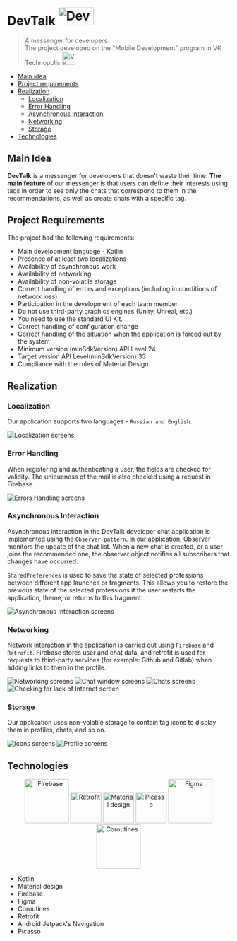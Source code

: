 # DevTalk <img src="https://github.com/sold666/DevTalk/assets/61206345/0d47c7fc-63d3-4450-9c17-8afdb8f2443b" alt="DevTalk" width="80" height="40">

> A messenger for developers. <br> The project developed on the "Mobile Development" program in VK
> Technopolis <img src="https://github.com/sold666/sold666/assets/61206345/6a238107-fecf-44a2-a956-6bc5ac824d0e" alt="VK" height="30" width="30">

- [Main idea](#Main-Idea)
- [Project requirements](#Project-Requirements)
- [Realization](#Realization)
    - [Localization](#Localization)
    - [Error Handling](#Error-Handling)
    - [Asynchronous Interaction](#Asynchronous-Interaction)
    - [Networking](#Networking)
    - [Storage](#Storage)
- [Technologies](#Technologies)

## Main Idea

**DevTalk** is a messenger for developers that doesn't waste their time. **The main feature** of our
messenger is that users can define their interests using tags in order to see only the chats that
correspond to them in the recommendations, as well as create chats with a specific tag.

## Project Requirements

The project had the following requirements:

- Main development language - Kotlin
- Presence of at least two localizations
- Availability of asynchronous work
- Availability of networking
- Availability of non-volatile storage
- Correct handling of errors and exceptions (including in conditions of network loss)
- Participation in the development of each team member
- Do not use third-party graphics engines (Unity, Unreal, etc.)
- You need to use the standard UI Kit.
- Correct handling of configuration change
- Correct handling of the situation when the application is forced out by the system
- Minimum version (minSdkVersion) API Level 24
- Target version API Level(minSdkVersion) 33
- Compliance with the rules of Material Design

## Realization

### Localization

Our application supports two languages - `Russian and English`.

![Localization screens](https://github.com/sold666/DevTalk/assets/61206345/cc38fa87-3ecb-435e-b6f4-d78535944cce)

### Error Handling

When registering and authenticating a user, the fields are checked for validity. The uniqueness of
the mail is also
checked using a request in Firebase.

![Errors Handling screens](https://github.com/sold666/DevTalk/assets/61206345/90c287b9-5fbc-4b21-b292-394c66116e8d)

### Asynchronous Interaction

Asynchronous interaction in the DevTalk developer chat application is implemented using
the `Observer pattern`. In our
application, Observer monitors the update of the chat list. When a new chat is created, or a user
joins the recommended
one, the observer object notifies all subscribers that changes have occurred.

`SharedPreferences` is used to save the state of selected professions between different app launches
or fragments. This
allows you to restore the previous state of the selected professions if the user restarts the
application, theme, or
returns to this fragment.

![Asynchronous Interaction screens](https://github.com/sold666/DevTalk/assets/61206345/db08f744-f7ee-4cec-8197-e6f87f47ea1f)

### Networking

Network interaction in the application is carried out using `Firebase` and `Retrofit`. Firebase
stores user and chat
data,
and retrofit is used for requests to third-party services (for example: Github and Gitlab) when
adding links to them in
the profile.

![Networking screens](https://github.com/sold666/DevTalk/assets/61206345/60c5385c-9840-401d-abe9-ffa45f73cff4)
![Chat window screens](https://github.com/sold666/DevTalk/assets/61206345/e74e2d89-1d37-410b-8b60-d8123dc11eaf)
![Chats screens](https://github.com/sold666/DevTalk/assets/61206345/93d73895-fb79-4cbf-8394-5b44114115f7)
![Checking for lack of Internet screen](https://github.com/sold666/DevTalk/assets/61206345/fb09ecfa-0157-464e-9d22-44c5863fcd1d)

### Storage

Our application uses non-volatile storage to contain tag icons to display them in profiles, chats,
and so on.

![Icons screens](https://github.com/sold666/DevTalk/assets/61206345/d8d307a3-e80d-4cca-b33b-a95e95834b25)
![Profile screens](https://github.com/sold666/DevTalk/assets/61206345/2c3e1eee-3ca1-4115-bef5-aab0b52636b6)

## Technologies

<p style="text-align:center;">
 <img src="https://github.com/sold666/DevTalk/assets/61206345/27394ae1-fbdb-4282-9766-7c2d81934645" alt="Firebase" width="100">
 <img src="https://github.com/sold666/DevTalk/assets/61206345/d93507e9-6d4f-44d1-b264-bc9ba617af1d" alt="Retrofit" width="70">
 <img src="https://github.com/sold666/DevTalk/assets/61206345/bf603572-6827-4d91-9230-97276293869b" alt="Material design" width="70">
 <img src="https://github.com/sold666/DevTalk/assets/61206345/23715fc9-3ac8-4596-aa82-7d2bde98bd08" alt="Picasso" width="70">
 <img src="https://github.com/sold666/DevTalk/assets/61206345/5308aba9-8173-4bb8-a784-ea8f511fea66" alt="Figma" width="100">
 <img src="https://github.com/sold666/DevTalk/assets/61206345/bbcd876e-cd51-486c-a497-589b20d9c860" alt="Coroutines" width="100">
</p>

- Kotlin
- Material design
- Firebase
- Figma
- Coroutines
- Retrofit
- Android Jetpack's Navigation
- Picasso
